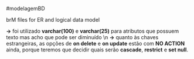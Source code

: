 #modelagemBD

brM files for ER and logical data model

**->** foi utilizado **varchar(100)** e **varchar(25)** para atributos que possuem texto mas acho que pode ser diminuído \n
**->** quanto às chaves estrangeiras, as opções de **on delete** e **on update** estão com **NO ACTION** ainda, porque teremos que decidir quais serão **cascade**, **restrict** e **set null**.
